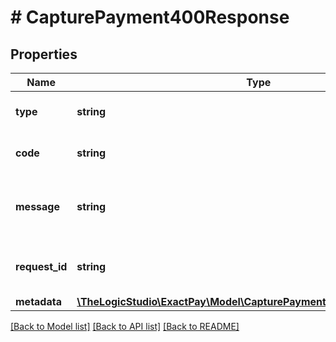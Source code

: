 # # CapturePayment400Response

## Properties

Name | Type | Description | Notes
------------ | ------------- | ------------- | -------------
**type** | **string** | Type of the validation error. | [optional]
**code** | **string** | Code of the validation error. | [optional]
**message** | **string** | Message explaining the validation error. | [optional]
**request_id** | **string** | Request identifier in UUID format. | [optional]
**metadata** | [**\TheLogicStudio\ExactPay\Model\CapturePayment400ResponseMetadata**](CapturePayment400ResponseMetadata.md) |  | [optional]

[[Back to Model list]](../../README.md#models) [[Back to API list]](../../README.md#endpoints) [[Back to README]](../../README.md)
